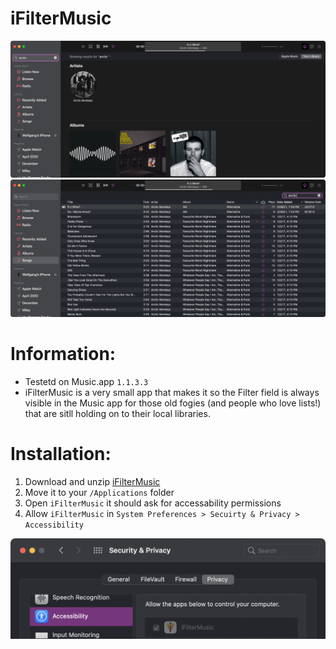 # iFilterMusic

![Old](img/old.png) 
![New](img/new.png) 

# Information:

- Testetd on Music.app `1.1.3.3`  
- iFilterMusic is a very small app that makes it so the Filter field is always visible in the Music app for those old fogies (and people who love lists!) that are sitll holding on to their local libraries.

# Installation:

1. Download and unzip [iFilterMusic]()
2. Move it to your `/Applications` folder
3. Open `iFilterMusic` it should ask for accessability permissions
4. Allow `iFilterMusic` in `System Preferences > Secuirty & Privacy > Accessibility`

![permission](img/sp.png)
